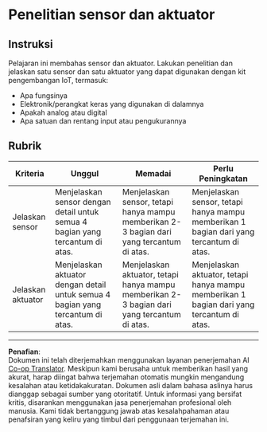 <!--
CO_OP_TRANSLATOR_METADATA:
{
  "original_hash": "c5a568320b1159394108544807895337",
  "translation_date": "2025-08-28T00:51:18+00:00",
  "source_file": "1-getting-started/lessons/3-sensors-and-actuators/assignment.md",
  "language_code": "id"
}
-->
# Penelitian sensor dan aktuator

## Instruksi

Pelajaran ini membahas sensor dan aktuator. Lakukan penelitian dan jelaskan satu sensor dan satu aktuator yang dapat digunakan dengan kit pengembangan IoT, termasuk:

* Apa fungsinya
* Elektronik/perangkat keras yang digunakan di dalamnya
* Apakah analog atau digital
* Apa satuan dan rentang input atau pengukurannya

## Rubrik

| Kriteria | Unggul | Memadai | Perlu Peningkatan |
| -------- | ------- | -------- | ----------------- |
| Jelaskan sensor | Menjelaskan sensor dengan detail untuk semua 4 bagian yang tercantum di atas. | Menjelaskan sensor, tetapi hanya mampu memberikan 2-3 bagian dari yang tercantum di atas. | Menjelaskan sensor, tetapi hanya mampu memberikan 1 bagian dari yang tercantum di atas. |
| Jelaskan aktuator | Menjelaskan aktuator dengan detail untuk semua 4 bagian yang tercantum di atas. | Menjelaskan aktuator, tetapi hanya mampu memberikan 2-3 bagian dari yang tercantum di atas. | Menjelaskan aktuator, tetapi hanya mampu memberikan 1 bagian dari yang tercantum di atas. |

---

**Penafian**:  
Dokumen ini telah diterjemahkan menggunakan layanan penerjemahan AI [Co-op Translator](https://github.com/Azure/co-op-translator). Meskipun kami berusaha untuk memberikan hasil yang akurat, harap diingat bahwa terjemahan otomatis mungkin mengandung kesalahan atau ketidakakuratan. Dokumen asli dalam bahasa aslinya harus dianggap sebagai sumber yang otoritatif. Untuk informasi yang bersifat kritis, disarankan menggunakan jasa penerjemahan profesional oleh manusia. Kami tidak bertanggung jawab atas kesalahpahaman atau penafsiran yang keliru yang timbul dari penggunaan terjemahan ini.